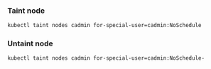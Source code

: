 ### Taint node

```sh
kubectl taint nodes cadmin for-special-user=cadmin:NoSchedule
```

### Untaint node

```sh
kubectl taint nodes cadmin for-special-user=cadmin:NoSchedule-
```
